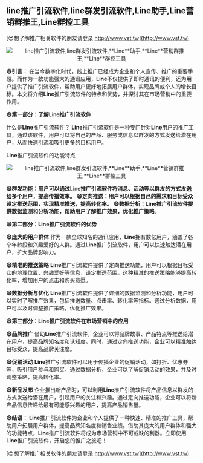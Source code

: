 ## **line推广引流软件,line群发引流软件,**Line**助手,**Line**营销群推王,**Line**群控工具**

[😍想了解推广相关软件的朋友请登录 http://www.vst.tw](http://www.vst.tw)

 <center><img src="https://vst.tw/MP4/tuiguang/png/4.png" alt="line推广引流软件,line群发引流软件,**Line**助手,**Line**营销群推王,**Line**群控工具"></center>

**😄引言：**
在当今数字化时代，线上推广已经成为企业和个人宣传、推广的重要手段。而作为一款功能强大的通讯应用，**Line**不仅提供了即时通讯的便利，还为用户提供了推广引流软件，帮助用户更好地拓展用户群体，实现品牌或个人的增长目标。本文将介绍**Line**推广引流软件的特点和优势，并探讨其在市场营销中的重要作用。

**😄第一部分：了解**Line**推广引流软件**

什么是**Line**推广引流软件？
**Line**推广引流软件是一种专门针对**Line**用户的推广工具，通过该软件，用户可以将自己的产品、服务或信息以群发的方式发送给潜在用户，从而快速引流和吸引更多的目标用户。

**Line**推广引流软件的功能特点

 <center><img src="https://vst.tw/MP4/tuiguang/png/3.png" alt="line推广引流软件,line群发引流软件,**Line**助手,**Line**营销群推王,**Line**群控工具"></center>

**😄群发功能：用户可以通过**Line**推广引流软件将消息、活动等以群发的方式发送给多个用户，提高传播效率。**
**😄定向推送：用户可以根据自己的需求和目标受众设定推送范围，实现精准推送，提高转化率。**
**😄数据分析：**Line**推广引流软件提供数据监测和分析功能，帮助用户了解推广效果，优化推广策略。**

**😄第二部分：**Line**推广引流软件的优势**

**😄庞大的用户群体**
作为一款全球知名的通讯应用，**Line**拥有数亿用户，涵盖了各个年龄段和兴趣爱好的人群。通过**Line**推广引流软件，用户可以快速触达潜在用户，扩大品牌影响力。

**😄精准的推送策略**
**Line**推广引流软件提供了定向推送功能，用户可以根据目标受众的地理位置、兴趣爱好等信息，设定推送范围。这种精准的推送策略能够提高转化率，增加用户的点击和购买意愿。

**😄数据分析与优化**
**Line**推广引流软件提供了详细的数据监测和分析功能，用户可以实时了解推广效果，包括推送数量、点击率、转化率等指标。通过分析数据，用户可以及时调整推广策略，优化推广效果。

**😄第三部分：**Line**推广引流软件在市场营销中的应用**

**😄品牌推广**
借助**Line**推广引流软件，企业可以将品牌故事、产品特点等推送给潜在用户，提高品牌知名度和认知度。同时，通过定向推送功能，企业可以精准触达目标受众，提高品牌关注度。

**😄促销活动**
**Line**推广引流软件可以用于传播企业的促销活动，如打折、优惠券等，吸引用户参与和购买。通过数据分析，企业可以了解促销活动的效果，并及时调整策略，提高转化率。

**😄新品发布**
企业推出新产品时，可以利用**Line**推广引流软件将产品信息以群发的方式发送给潜在用户，引起用户的关注和兴趣。通过定向推送功能，企业可以将新产品信息传递给最有可能感兴趣的用户，提高产品销售量。

**😄结语：**
**Line**推广引流软件为企业和个人提供了一种快速、精准的推广工具，帮助用户拓展用户群体，提高品牌知名度和销售业绩。借助其庞大的用户群体和强大的功能特点，**Line**推广引流软件将成为市场营销中不可或缺的利器。立即使用**Line**推广引流软件，开启您的推广之旅吧！

[😍想了解推广相关软件的朋友请登录 http://www.vst.tw](http://www.vst.tw)



